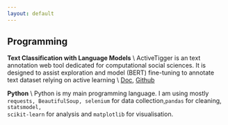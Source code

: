 ```yaml
---
layout: default
---
```

## Programming 

**Text Classification with Language Models** \\
ActiveTigger is an text annotation web tool dedicated for computational social sciences. It is designed to assist exploration and model (BERT) fine-tuning to annotate text dataset relying on active learning \\
[Doc](https://css-polytechnique.github.io/activetigger/docs/), [Github](https://github.com/emilienschultz/activetigger/)

**Python** \\
Python is my main programming language. I am using mostly <code>requests, BeautifulSoup, selenium</code> for data collection,<code>pandas</code> for cleaning, <code>statsmodel, scikit-learn</code> for analysis and <code>matplotlib</code> for visualisation.

<!-- 
<details>
  <summary style='font-weight: bold;'>Python</summary>
  <p>I am mostly using Python for data collection, data cleaning, data analysis and data visualisation. Beyond the Python Standard Library, here are the main libraries and packages I have been using:</p>
  <ul>
    <li>Data collection: <code>requests</code>, <code>urllib3</code>, <code>BeautifulSoup</code> for scrapping and parsing HTML files as well as several APIs (or pseudo-APIs) wrappers (<code>spotipy</code>, <code>lyricsgenius</code>, <code>pytrends</code>)</li>
    <li>Data cleaning: <code>pandas</code>, <code>numpy</code> (mostly as part of pandas), <code>scipy</code> (for interpolation)</li>
    <li>Data analysis: <code>statsmodel</code>, <code>scikit-learn</code> (followed the 36 hours <a href="https://www.fun-mooc.fr/en/courses/machine-learning-python-scikit-learn/">MOOC</a>)</li>
    <li>Data visualisation: <code>matplotlib</code>, <code>seaborn</code></li>
  </ul>
  <p>I have also been using the following libraries and packages for specific tasks:</p>
  <ul>
    <li>NLP: <code>gensim</code>, <code>spacy</code></li>
    <li>Language models: <code>langchain</code>, <code>pytorch</code> (mostly to fix GPU connections)</li>
    <li>Data storage interactions: <code>S3Fs</code></li>
  </ul>
</details>

<details>
  <summary style='font-weight: bold;'>Other data analysis tools</summary>
<ul>
    <li> R: Before switching to Python I used to work with the <code>tidyverse</code> mostly </li>
    <li> Stata </li>  
    <li> SQL </li>  
    <li> Excel (I actually had 2 classes on Excel back in the days at HEC) </li>  
</ul>
</details>

<details>
  <summary style='font-weight: bold;'>Dev tools</summary>
  <ul>
    <li>Git (basics: clone, add, push, pull, restore, diff, rm)</li>
    <li>Anaconda (conda env, working on python locally)</li>
    <li>Kubernetes (basics: connecting to a pod, launching a job)</li>
  </ul>
</details>

<details>
  <summary style='font-weight: bold;'>Presentation tools</summary>
  <ul>
    <li>Latex</li>
    <li>Powerpoint (I worked 6 months in Merger & Acquisitions, I had to know all the shortcuts...)</li>
    <li> Basic HTML and CSS understanding </li> (I built this website with Jekyll and manually customized several elements of the template as well as wrote some parts in HTML)
  </ul>
</details>
 -->
